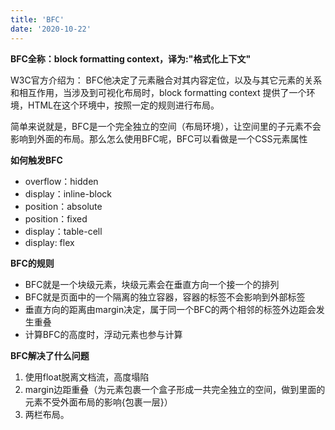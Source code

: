 ```yaml
---
title: 'BFC'
date: '2020-10-22'
---
```


**BFC全称：block formatting context，译为:"格式化上下文"**

W3C官方介绍为： BFC他决定了元素融合对其内容定位，以及与其它元素的关系和相互作用，当涉及到可视化布局时，block formatting context 提供了一个环境，HTML在这个环境中，按照一定的规则进行布局。

简单来说就是，BFC是一个完全独立的空间（布局环境），让空间里的子元素不会影响到外面的布局。那么怎么使用BFC呢，BFC可以看做是一个CSS元素属性

**如何触发BFC**

- overflow：hidden
- display：inline-block
- position：absolute
- position：fixed
- display：table-cell
- display: flex

**BFC的规则**
- BFC就是一个块级元素，块级元素会在垂直方向一个接一个的排列
- BFC就是页面中的一个隔离的独立容器，容器的标签不会影响到外部标签
- 垂直方向的距离由margin决定，属于同一个BFC的两个相邻的标签外边距会发生重叠
- 计算BFC的高度时，浮动元素也参与计算

**BFC解决了什么问题**

1. 使用float脱离文档流，高度塌陷
2. margin边距重叠（为元素包裹一个盒子形成一共完全独立的空间，做到里面的元素不受外面布局的影响{包裹一层}）
3. 两栏布局。
